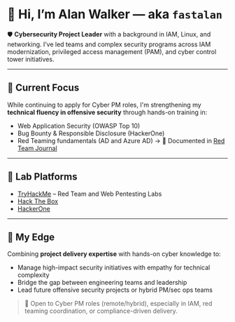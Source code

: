 # 👋 Hi, I’m Alan Walker — aka `fastalan`

🛡️ **Cybersecurity Project Leader** with a background in IAM, Linux, and networking. I’ve led teams and complex security programs across IAM modernization, privileged access management (PAM), and cyber control tower initiatives.

---

## 🎯 Current Focus
While continuing to apply for Cyber PM roles, I'm strengthening my **technical fluency in offensive security** through hands-on training in:
- Web Application Security (OWASP Top 10)
- Bug Bounty & Responsible Disclosure (HackerOne)
- Red Teaming fundamentals (AD and Azure AD)
→ 📓 Documented in [Red Team Journal](https://github.com/fastalan/red-team-journal)

---

## 🔧 Lab Platforms
- [TryHackMe](https://tryhackme.com/p/fastalan) – Red Team and Web Pentesting Labs
- [Hack The Box](https://app.hackthebox.com/profile/fastalan)
- [HackerOne](https://hackerone.com/fastalan)

---

## 🚀 My Edge
Combining **project delivery expertise** with hands-on cyber knowledge to:
- Manage high-impact security initiatives with empathy for technical complexity
- Bridge the gap between engineering teams and leadership
- Lead future offensive security projects or hybrid PM/sec ops teams

> 📢 Open to Cyber PM roles (remote/hybrid), especially in IAM, red teaming coordination, or compliance-driven delivery.

